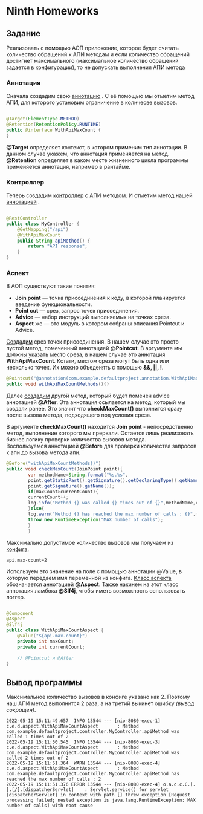 # Ninth Homeworks

## Задание

Реализовать с помощью АОП приложение, которое будет считать количество обращений к АПИ методам и если количество
обращений достигнет максимального (максимальное количество обращений задается в конфигурации), то не допускать
выполнения АПИ метода

### Аннотация

Сначала создадим
свою [аннотацию](https://github.com/InSkipper/Java_HomeWorks/blob/NinethHomework/src/main/java/com/example/defaultproject/annotation/WithApiMaxCount.java)
. С её помощью мы отметим метод АПИ, для которого установим ограничение в количесве вызовов.

```java

@Target(ElementType.METHOD)
@Retention(RetentionPolicy.RUNTIME)
public @interface WithApiMaxCount {
}
```

**@Target** определяет контекст, в котором применим тип аннотации. В данном случае укажем, что аннотация применяется на
метод. **@Retention** определяет в каком месте жизненного цикла программы применяется аннотация, например в рантайме.

### Контроллер

Теперь
создадим [контроллер](https://github.com/InSkipper/Java_HomeWorks/blob/NinethHomework/src/main/java/com/example/defaultproject/controller/MyController.java)
с АПИ методом. И отметим метод
нашей [аннотацией](https://github.com/InSkipper/Java_HomeWorks/blob/NinethHomework/src/main/java/com/example/defaultproject/annotation/WithApiMaxCount.java)
.

```java

@RestController
public class MyController {
    @GetMapping("/api")
    @WithApiMaxCount
    public String apiMethod() {
        return "API response";
    }
}
```

### Аспект

В АОП существуют такие понятия:

- **Join point** — точка присоединения к коду, в которой планируется введение функциональности.
- **Point cut** — срез, запрос точек присоединения.
- **Advice** — набор инструкций выполняемых на точках среза.
- **Aspect** же — это модуль в котором собраны описания Pointcut и Advice.

[Создадим](https://github.com/InSkipper/Java_HomeWorks/blob/NinethHomework/src/main/java/com/example/defaultproject/aspect/WithApiMaxCountAspect.java)
срез точек присоединения. В нашем случае это просто пустой метод, помеченный аннотацией
**@Pointcut**. В аргументе мы должны указать место среза, в нашем случае это аннотация **WithApiMaxCount**. Кстати,
местом среза могут быть одна или несколько точек. Их можно объеденять с помощью **&&, ||, !**.

```java
@Pointcut("@annotation(com.example.defaultproject.annotation.WithApiMaxCount)")
public void withApiMaxCountMethods(){}
```

Далее [создадим](https://github.com/InSkipper/Java_HomeWorks/blob/NinethHomework/src/main/java/com/example/defaultproject/aspect/WithApiMaxCountAspect.java)
другой метод, который будет помечен advice аннотацией **@After**. Эта аннотация ссылается на метод, который мы создали
ранее. Это значит что **checkMaxCount()** выполнится сразу после вызова метода, подходящего под условия среза.

В аргументе **checkMaxCount()** находится **Join point** - непосредственно метод, выполнение которого мы прервали.
Остается лишь реализовать бизнес логику проверки количества вызовов метода.     
Воспользуемся аннотацией **@Before** для проверки количества запросов к апи до вызова метода апи.

```java
@Before("withApiMaxCountMethods()")
public void checkMaxCount(JoinPoint point){
        var methodName=String.format("%s.%s",
        point.getStaticPart().getSignature().getDeclaringType().getName(),
        point.getSignature().getName());
        if(maxCount>currentCount){
        currentCount++;
        log.info("Method {} was called {} times out of {}",methodName,currentCount,maxCount);
        }else{
        log.warn("Method {} has reached the max number of calls : {}",methodName,maxCount);
        throw new RuntimeException("MAX number of calls");
        }
        }
```

Максимально допустимое количество вызовов мы получаем
из [конфига](https://github.com/InSkipper/Java_HomeWorks/blob/NinethHomework/src/main/resources/application.properties).

```properties
api.max-count=2
```

Используем это значение на поле с помощью аннотации @Value, в которую передаем имя переменной из
конфига. [Класс аспекта](https://github.com/InSkipper/Java_HomeWorks/blob/NinethHomework/src/main/java/com/example/defaultproject/aspect/WithApiMaxCountAspect.java)
обозначается аннотацией **@Aspect**. Также накинем на этот класс аннотация ламбока **@Slf4j**, чтобы иметь возможность
оспользовать логгер.

```java

@Component
@Aspect
@Slf4j
public class WithApiMaxCountAspect {
    @Value("${api.max-count}")
    private int maxCount;
    private int currentCount;

    // @Pointcut и @After
}
```

## Вывод программы

Максимальное количество вызовов в конфиге указано как 2. Поэтому наш АПИ метод выполнится 2 раза, а на третий выкинет
ошибку _(вывод сокращен)_.

```text
2022-05-19 15:11:49.657  INFO 13544 --- [nio-8080-exec-1] c.e.d.aspect.WithApiMaxCountAspect       : Method com.example.defaultproject.controller.MyController.apiMethod was called 1 times out of 2
2022-05-19 15:11:50.545  INFO 13544 --- [nio-8080-exec-3] c.e.d.aspect.WithApiMaxCountAspect       : Method com.example.defaultproject.controller.MyController.apiMethod was called 2 times out of 2
2022-05-19 15:11:51.364  WARN 13544 --- [nio-8080-exec-4] c.e.d.aspect.WithApiMaxCountAspect       : Method com.example.defaultproject.controller.MyController.apiMethod has reached the max number of calls : 2
2022-05-19 15:11:51.376 ERROR 13544 --- [nio-8080-exec-4] o.a.c.c.C.[.[.[/].[dispatcherServlet]    : Servlet.service() for servlet [dispatcherServlet] in context with path [] threw exception [Request processing failed; nested exception is java.lang.RuntimeException: MAX number of calls] with root cause
```
